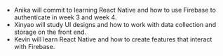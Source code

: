 * Anika will commit to learning React Native and how to use Firebase to authenticate in week 3 and week 4.
* Xinyao will study UI designs and how to work with data collection and storage on the front end.
* Kevin will learn React Native and how to create features that interact with Firebase.
